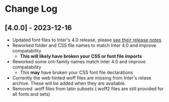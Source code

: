 # Change Log

## [4.0.0] - 2023-12-16

- Updated font files to Inter's 4.0 release, please [see their release notes](https://github.com/rsms/inter/releases/tag/v4.0)
- Reworked folder and CSS file names to match Inter 4.0 and improve compatability
  - **This will likely have broken your CSS or font file imports**
- Reworked some ont-family names match Inter 4.0 and improve compatability
  - This **may** have broken your CSS font file declarations
- Currently the web hinted woff files are missing from Inter's relase archive. These will be added when they are available.
- Removed .woff files from latin subsets (.woff2 files are still provided for all fonts and sets)
